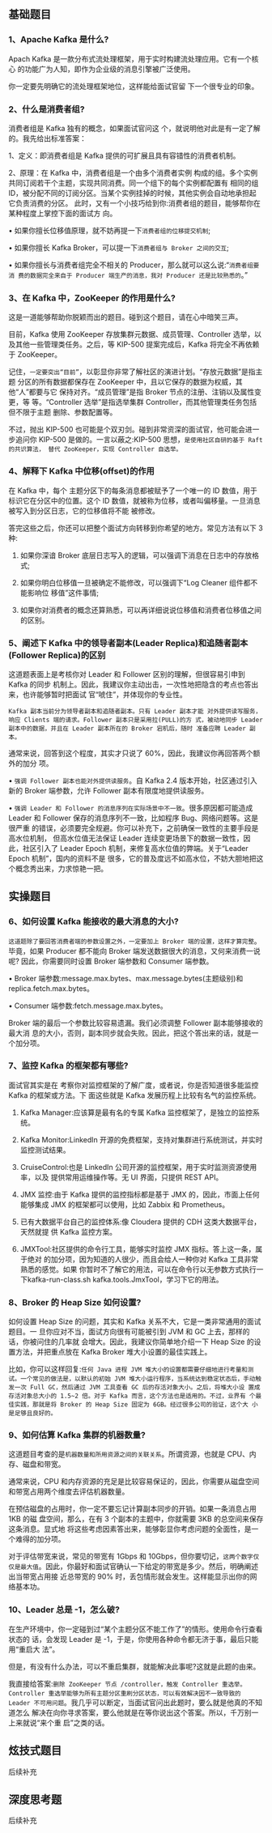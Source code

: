 ## 基础题目

### 1、Apache Kafka 是什么?

Apach Kafka 是一款分布式流处理框架，用于实时构建流处理应用。它有一个核心 的功能广为人知，即作为企业级的消息引擎被广泛使用。

你一定要先明确它的流处理框架地位，这样能给面试官留 下一个很专业的印象。

### 2、什么是消费者组?

消费者组是 Kafka 独有的概念，如果面试官问这 个，就说明他对此是有一定了解的。我先给出标准答案：

1、定义：即消费者组是 Kafka 提供的可扩展且具有容错性的消费者机制。

2、原理：在 Kafka 中，消费者组是一个由多个消费者实例 构成的组。多个实例共同订阅若干个主题，实现共同消费。同一个组下的每个实例都配置有 相同的组 ID，被分配不同的订阅分区。当某个实例挂掉的时候，其他实例会自动地承担起 它负责消费的分区。
此时，又有一个小技巧给到你:消费者组的题目，能够帮你在某种程度上掌控下面的面试方
向。

• 如果你擅长位移值原理，就不妨再提一下`消费者组的位移提交机制`;

• 如果你擅长 Kafka Broker，可以提一下`消费者组与 Broker 之间的交互`;

• 如果你擅长与消费者组完全不相关的 Producer，那么就可以这么说:“`消费者组要消 费的数据完全来自于 Producer 端生产的消息，我对 Producer 还是比较熟悉的`。”

### 3、在 Kafka 中，ZooKeeper 的作用是什么?

这是一道能够帮助你脱颖而出的题目。碰到这个题目，请在心中暗笑三声。

目前，Kafka 使用 ZooKeeper 存放集群元数据、成员管理、Controller 选举，以及其他一些管理类任务。之后，等 KIP-500 提案完成后，Kafka 将完全不再依赖 于 ZooKeeper。

记住，`一定要突出“目前”`，以彰显你非常了解社区的演进计划。“存放元数据”是指主题 分区的所有数据都保存在 ZooKeeper 中，且以它保存的数据为权威，其他“人”都要与它 保持对齐。“成员管理”是指 Broker 节点的注册、注销以及属性变更，等 等。“Controller 选举”是指选举集群 Controller，而其他管理类任务包括但不限于主题 删除、参数配置等。

不过，抛出 KIP-500 也可能是个双刃剑。碰到非常资深的面试官，他可能会进一步追问你 KIP-500 是做的。一言以蔽之:KIP-500 思想，`是使用社区自研的基于 Raft 的共识算法， 替代 ZooKeeper，实现 Controller 自选举。`

### 4、解释下 Kafka 中位移(offset)的作用

在 Kafka 中，每个 主题分区下的每条消息都被赋予了一个唯一的 ID 数值，用于标识它在分区中的位置。这个 ID 数值，就被称为位移，或者叫偏移量。一旦消息被写入到分区日志，它的位移值将不能 被修改。

答完这些之后，你还可以把整个面试方向转移到你希望的地方。常见方法有以下 3 种:

1. 如果你深谙 Broker 底层日志写入的逻辑，可以强调下消息在日志中的存放格式;

2. 如果你明白位移值一旦被确定不能修改，可以强调下“Log Cleaner 组件都不能影响位 移值”这件事情;

3. 如果你对消费者的概念还算熟悉，可以再详细说说位移值和消费者位移值之间的区别。

### 5、阐述下 Kafka 中的领导者副本(Leader Replica)和追随者副本 (Follower Replica)的区别

这道题表面上是考核你对 Leader 和 Follower 区别的理解，但很容易引申到 Kafka 的同步 机制上。因此，我建议你主动出击，一次性地把隐含的考点也答出来，也许能够暂时把面试 官“唬住”，并体现你的专业性。

`Kafka 副本当前分为领导者副本和追随者副本。只有 Leader 副本才能 对外提供读写服务，响应 Clients 端的请求。Follower 副本只是采用拉(PULL)的方 式，被动地同步 Leader 副本中的数据，并且在 Leader 副本所在的 Broker 宕机后，随时 准备应聘 Leader 副本。`

通常来说，回答到这个程度，其实才只说了 60%，因此，我建议你再回答两个额外的加分 项。

• `强调 Follower 副本也能对外提供读服务`。自 Kafka 2.4 版本开始，社区通过引入新的 Broker 端参数，允许 Follower 副本有限度地提供读服务。

• `强调 Leader 和 Follower 的消息序列在实际场景中不一致`。很多原因都可能造成 Leader 和 Follower 保存的消息序列不一致，比如程序 Bug、网络问题等。这是很严重 的错误，必须要完全规避。你可以补充下，之前确保一致性的主要手段是高水位机制， 但高水位值无法保证 Leader 连续变更场景下的数据一致性，因此，社区引入了 Leader Epoch 机制，来修复高水位值的弊端。关于“Leader Epoch 机制”，国内的资料不是 很多，它的普及度远不如高水位，不妨大胆地把这个概念秀出来，力求惊艳一把。

## 实操题目

### 6、如何设置 Kafka 能接收的最大消息的大小?

`这道题除了要回答消费者端的参数设置之外，一定要加上 Broker 端的设置，这样才算完整`。毕竟，如果 Producer 都不能向 Broker 端发送数据很大的消息，又何来消费一说呢? 因此，你需要同时设置 Broker 端参数和 Consumer 端参数。

• Broker 端参数:message.max.bytes、max.message.bytes(主题级别)和 replica.fetch.max.bytes。

• Consumer 端参数:fetch.message.max.bytes。

Broker 端的最后一个参数比较容易遗漏。我们必须调整 Follower 副本能够接收的最大消 息的大小，否则，副本同步就会失败。因此，把这个答出来的话，就是一个加分项。

### 7、监控 Kafka 的框架都有哪些?

面试官其实是在 考察你对监控框架的了解广度，或者说，你是否知道很多能监控 Kafka 的框架或方法。下 面这些就是 Kafka 发展历程上比较有名气的监控系统。

1. Kafka Manager:应该算是最有名的专属 Kafka 监控框架了，是独立的监控系统。

2. Kafka Monitor:LinkedIn 开源的免费框架，支持对集群进行系统测试，并实时监控测试结果。

3. CruiseControl:也是 LinkedIn 公司开源的监控框架，用于实时监测资源使用率，以及 提供常用运维操作等。无 UI 界面，只提供 REST API。

4. JMX 监控:由于 Kafka 提供的监控指标都是基于 JMX 的，因此，市面上任何能够集成 JMX 的框架都可以使用，比如 Zabbix 和 Prometheus。

5. 已有大数据平台自己的监控体系:像 Cloudera 提供的 CDH 这类大数据平台，天然就提 供 Kafka 监控方案。

6. JMXTool:社区提供的命令行工具，能够实时监控 JMX 指标。答上这一条，属于绝对 的加分项，因为知道的人很少，而且会给人一种你对 Kafka 工具非常熟悉的感觉。如果 你暂时不了解它的用法，可以在命令行以无参数方式执行一下kafka-run-class.sh kafka.tools.JmxTool，学习下它的用法。

### 8、Broker 的 Heap Size 如何设置?

如何设置 Heap Size 的问题，其实和 Kafka 关系不大，它是一类非常通用的面试题目。一 旦你应对不当，面试方向很有可能被引到 JVM 和 GC 上去，那样的话，你被问住的几率就 会增大。因此，我建议你简单地介绍一下 Heap Size 的设置方法，并把重点放在 Kafka Broker 堆大小设置的最佳实践上。

比如，你可以这样回复:`任何 Java 进程 JVM 堆大小的设置都需要仔细地进行考量和测 试。一个常见的做法是，以默认的初始 JVM 堆大小运行程序，当系统达到稳定状态后，手动触发一次 Full GC，然后通过 JVM 工具查看 GC 后的存活对象大小。之后，将堆大小设 置成存活对象总大小的 1.5~2 倍。对于 Kafka 而言，这个方法也是适用的。不过，业界有 个最佳实践，那就是将 Broker 的 Heap Size 固定为 6GB。经过很多公司的验证，这个大 小是足够且良好的。`

### 9、如何估算 Kafka 集群的机器数量?

这道题目考查的是`机器数量和所用资源之间的关联关系`。所谓资源，也就是 CPU、内存、磁盘和带宽。

通常来说，CPU 和内存资源的充足是比较容易保证的，因此，你需要从磁盘空间和带宽占用两个维度去评估机器数量。

在预估磁盘的占用时，你一定不要忘记计算副本同步的开销。如果一条消息占用 1KB 的磁 盘空间，那么，在有 3 个副本的主题中，你就需要 3KB 的总空间来保存这条消息。显式地 将这些考虑因素答出来，能够彰显你考虑问题的全面性，是一个难得的加分项。

对于评估带宽来说，常见的带宽有 1Gbps 和 10Gbps，但你要切记，`这两个数字仅仅是最大值`。因此，你最好和面试官确认一下给定的带宽是多少。然后，明确阐述出当带宽占用接 近总带宽的 90% 时，丢包情形就会发生。这样能显示出你的网络基本功。

### 10、Leader 总是 -1，怎么破?

在生产环境中，你一定碰到过“某个主题分区不能工作了”的情形。使用命令行查看状态的 话，会发现 Leader 是 -1，于是，你使用各种命令都无济于事，最后只能用“重启大 法”。

但是，有没有什么办法，可以不重启集群，就能解决此事呢?这就是此题的由来。

我直接给答案:`删除 ZooKeeper 节点 /controller，触发 Controller 重选举。 Controller 重选举能够为所有主题分区重刷分区状态，可以有效解决因不一致导致的 Leader 不可用问题`。我几乎可以断定，当面试官问出此题时，要么就是他真的不知道怎么 解决在向你寻求答案，要么他就是在等你说出这个答案。所以，千万别一上来就说“来个重 启”之类的话。

## 炫技式题目
后续补充
## 深度思考题
后续补充
